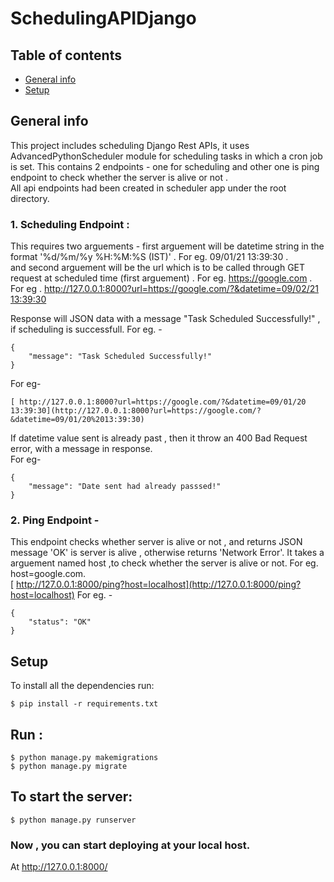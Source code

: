 # SchedulingAPIDjango

## Table of contents
* [General info](#general-info)
* [Setup](#setup)

## General info
This project includes scheduling Django Rest APIs, it uses AdvancedPythonScheduler module for scheduling tasks in which a cron job is set.
This contains 2 endpoints - 
one for scheduling and other one is ping endpoint to check whether the server is alive or not .  
All api endpoints had been created in scheduler app under the root directory.  

### 1. Scheduling Endpoint :
This requires two arguements - first arguement will be datetime string in the format '%d/%m/%y %H:%M:%S (IST)' . For eg. 09/01/21 13:39:30 .  
and second arguement will be the url which is to be called through GET request at scheduled time (first arguement) . For eg. https://google.com .  
For eg . [ http://127.0.0.1:8000?url=https://google.com/?&datetime=09/02/21 13:39:30](http://127.0.0.1:8000?url=https://google.com/?&datetime=09/02/21%2013:39:30)

Response will JSON data with a message "Task Scheduled Successfully!" , if scheduling is successfull.
For eg. - 
```
{
    "message": "Task Scheduled Successfully!"
}
```
For eg-
```
[ http://127.0.0.1:8000?url=https://google.com/?&datetime=09/01/20 13:39:30](http://127.0.0.1:8000?url=https://google.com/?&datetime=09/01/20%2013:39:30)
```
If datetime value sent is already past , then it throw an 400 Bad Request error, with a message in response.   
For eg-   
```
{
    "message": "Date sent had already passsed!"
}
```


### 2. Ping Endpoint -
This endpoint checks whether server is alive or not , and returns JSON message 'OK' is server is alive , otherwise returns 'Network Error'.
It takes a arguement named host ,to check whether the server is alive or not. For eg. host=google.com.  
[ http://127.0.0.1:8000/ping?host=localhost](http://127.0.0.1:8000/ping?host=localhost)
For eg. - 
```
{
    "status": "OK"
}
```

## Setup
To install all the dependencies run: 

```
$ pip install -r requirements.txt
```

## Run :
```
$ python manage.py makemigrations
$ python manage.py migrate
```

## To start the server:
```
$ python manage.py runserver
```
### Now , you can start deploying at your local host.
At http://127.0.0.1:8000/



